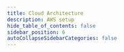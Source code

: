 ```yaml
---
title: Cloud Architecture
description: AWS setup
hide_table_of_contents: false
sidebar_position: 6
autoCollapseSidebarCategories: false
---
```

